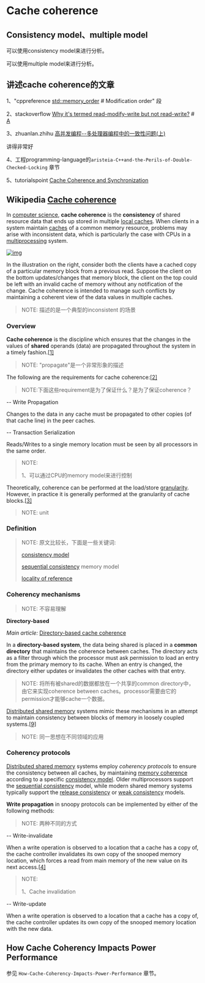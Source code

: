 # Cache coherence

## Consistency model、multiple model

可以使用consistency model来进行分析。

可以使用multiple model来进行分析。

## 讲述cache coherence的文章

1、"cppreference [std::memory_order](https://en.cppreference.com/w/cpp/atomic/memory_order) # Modification order" 段

2、stackoverflow [Why it's termed read-modify-write but not read-write?](https://stackoverflow.com/questions/49452022/why-its-termed-read-modify-write-but-not-read-write) # [A](https://stackoverflow.com/a/49638936)

3、zhuanlan.zhihu [高并发编程--多处理器编程中的一致性问题(上)](https://zhuanlan.zhihu.com/p/48157076) 

讲得非常好

4、工程programming-language的`aristeia-C++and-the-Perils-of-Double-Checked-Locking` 章节

5、tutorialspoint [Cache Coherence and Synchronization](https://www.tutorialspoint.com/parallel_computer_architecture/parallel_computer_architecture_cache_coherence_synchronization.htm)

## Wikipedia [Cache coherence](https://infogalactic.com/info/Cache_coherence)

In [computer science](https://infogalactic.com/info/Computer_science), **cache coherence** is the **consistency** of shared resource data that ends up stored in multiple [local caches](https://infogalactic.com/info/Cache_(computing)). When clients in a system maintain [caches](https://infogalactic.com/info/CPU_cache) of a common memory resource, problems may arise with inconsistent data, which is particularly the case with CPUs in a [multiprocessing](https://infogalactic.com/info/Multiprocessing) system.

[![img](https://infogalactic.com/w/images/thumb/a/a1/Cache_Coherency_Generic.png/510px-Cache_Coherency_Generic.png)](https://infogalactic.com/info/File:Cache_Coherency_Generic.png)



In the illustration on the right, consider both the clients have a cached copy of a particular memory block from a previous read. Suppose the client on the bottom updates/changes that memory block, the client on the top could be left with an invalid cache of memory without any notification of the change. Cache coherence is intended to manage such conflicts by maintaining a coherent view of the data values in multiple caches.

> NOTE: 描述的是一个典型的inconsistent 的场景

### Overview

**Cache coherence** is the discipline which ensures that the changes in the values of **shared** operands (data) are propagated throughout the system in a timely fashion.[[1\]](https://en.wikipedia.org/wiki/Cache_coherence#cite_note-:1-1)

> NOTE: "propagate"是一个非常形象的描述

The following are the requirements for cache coherence:[[2\]](https://en.wikipedia.org/wiki/Cache_coherence#cite_note-:0-2)

> NOTE:下面这些requirement是为了保证什么？是为了保证coherence？

-- Write Propagation

Changes to the data in any cache must be propagated to other copies (of that cache line) in the peer caches.

-- Transaction Serialization

Reads/Writes to a single memory location must be seen by all processors in the same order.

> NOTE: 
>
> 1、可以通过CPU的memory model来进行控制

Theoretically, coherence can be performed at the load/store [granularity](https://en.wikipedia.org/wiki/Granularity). However, in practice it is generally performed at the granularity of cache blocks.[[3\]](https://en.wikipedia.org/wiki/Cache_coherence#cite_note-:2-3)

> NOTE: unit

### Definition

> NOTE: 原文比较长，下面是一些关键词:
>
> [consistency model](https://infogalactic.com/info/Consistency_model)
>
> [sequential consistency](https://infogalactic.com/info/Sequential_consistency) memory model
>
> [locality of reference](https://infogalactic.com/info/Locality_of_reference)

### Coherency mechanisms

> NOTE: 不容易理解

**Directory-based**

*Main article:* [Directory-based cache coherence](https://en.wikipedia.org/wiki/Directory-based_cache_coherence)

In a **directory-based system**, the data being shared is placed in a **common directory** that maintains the coherence between caches. The directory acts as a filter through which the processor must ask permission to load an entry from the primary memory to its cache. When an entry is changed, the directory either updates or invalidates the other caches with that entry.

> NOTE: 将所有被shared的数据都放在一个共享的common directory中，由它来实现coherence between caches。processor需要由它的permission才能够cache一个数据。

[Distributed shared memory](https://en.wikipedia.org/wiki/Distributed_shared_memory) systems mimic these mechanisms in an attempt to maintain consistency between blocks of memory in loosely coupled systems.[[9\]](https://en.wikipedia.org/wiki/Cache_coherence#cite_note-9)

> NOTE: 同一思想在不同领域的应用



### Coherency protocols

[Distributed shared memory](https://infogalactic.com/info/Distributed_shared_memory) systems employ *coherency protocols* to ensure the consistency between all caches, by maintaining [memory coherence](https://infogalactic.com/info/Memory_coherence) according to a specific [consistency model](https://infogalactic.com/info/Consistency_model). Older multiprocessors support the [sequential consistency](https://infogalactic.com/info/Sequential_consistency) model, while modern shared memory systems typically support the [release consistency](https://infogalactic.com/info/Release_consistency) or [weak consistency](https://infogalactic.com/info/Weak_consistency) models.



**Write propagation** in snoopy protocols can be implemented by either of the following methods:

> NOTE: 两种不同的方式

-- Write-invalidate

When a write operation is observed to a location that a cache has a copy of, the cache controller invalidates its own copy of the snooped memory location, which forces a read from main memory of the new value on its next access.[[4\]](https://en.wikipedia.org/wiki/Cache_coherence#cite_note-:3-4)

> NOTE: 
>
> 1、Cache invalidation

-- Write-update

When a write operation is observed to a location that a cache has a copy of, the cache controller updates its own copy of the snooped memory location with the new data.



## How Cache Coherency Impacts Power Performance

参见 `How-Cache-Coherency-Impacts-Power-Performance` 章节。